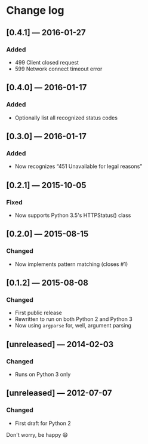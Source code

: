 # Change log

## [0.4.1] — 2016-01-27
### Added
- 499 Client closed request
- 599 Network connect timeout error

## [0.4.0] — 2016-01-17
### Added
- Optionally list all recognized status codes

## [0.3.0] — 2016-01-17
### Added
- Now recognizes “451 Unavailable for legal reasons”

## [0.2.1] — 2015-10-05
### Fixed
- Now supports Python 3.5's HTTPStatus() class

## [0.2.0] — 2015-08-15
### Changed
- Now implements pattern matching (closes #1)

## [0.1.2] — 2015-08-08
### Changed
- First public release
- Rewritten to run on both Python 2 and Python 3
- Now using `argparse` for, well, argument parsing

## [unreleased] — 2014-02-03
### Changed
- Runs on Python 3 only

## [unreleased] — 2012-07-07
### Changed
- First draft for Python 2

Don't worry, be happy :smile:
